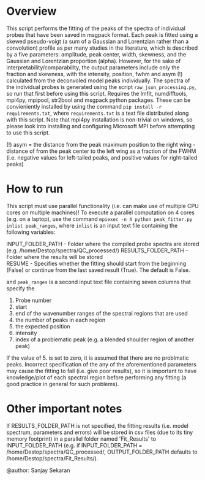 # Overview

This script performs the fitting of the peaks of the spectra of individual probes that have been saved in msgpack format. Each peak is fitted using a skewed pseudo-voigt (a sum of a Gaussian and Lorentzian rather than a convolution) profile as per many studies in the literature, which is described by a five parameters: amplitude, peak center, width, skewness, and the Gaussian and Lorentzian proportion (alpha). However, for the sake of interpretability/comparability,
the output parameters include only the fraction and skewness, with the intensity, position, fwhm and asym (!) calculated from the deconvoled model peaks individually. The spectra of the individual probes is generated using the script `raw_json_processing.py`, so run that first before using this script. Requires the lmfit, numdifftools, mpi4py, mpipool, str2bool and msgpack python packages. These can be convieniently installed by using the command `pip install -r requirements.txt`, where `requirements.txt` is a text file distributed along with this script. Note that mpi4py installation is non-trivial on windows, so please look into installing and configuring Microsoft MPI before attempting to use this script.

(!) asym  = the distance from the peak maximum position to the right wing - distance of from the peak center to the left wing as a fraction of the FWHM (i.e. negative values for left-tailed peaks, and positive values for right-tailed peaks)

# How to run

This script must use parallel functionality (i.e. can make use of multiple CPU cores on multiple machines)! To execute a parallel computation on 4 cores (e.g. on a laptop), use the command `mpiexec -n 4 python peak_fitter.py inlist peak_ranges`, where `inlist` is an input text file containing the following variables:

INPUT_FOLDER_PATH - Folder where the compiled probe spectra are stored (e.g. /home/Destop/spectra/QC_processed/)
RESULTS_FOLDER_PATH - Folder where the results will be stored\
RESUME - Specifies whether the fitting should start from the beginning (False) or continue from the last saved result (True). The default is False.

and `peak_ranges` is a second input text file containing seven columns that specify the 

1) Probe number
2) start
3) end of the wavenumber ranges of the spectral regions that are used 
4) the number of peaks in each region
5) the expected position
6) intensity
7) index of a problematic peak (e.g. a blended shoulder region of another peak)
 
If the value of 5. is set to zero, it is assumed that there are no problmatic peaks. Incorrect specification of the any of the aforementioned parameters may cause the fitting to fail (i.e. give poor results), so it is important to have knowledge/plot of each spectral region before performing any fitting (a good practice in general for such problems).

# Other important notes

If RESULTS_FOLDER_PATH is not specified, the fitting results (i.e. model spectrum, parameters and errors) will be stored in csv files (due to its tiny memory footprint) in a parallel folder named 'Fit_Results' to INPUT_FOLDER_PATH (e.g. if INPUT_FOLDER_PATH = /home/Destop/spectra/QC_processed/, OUTPUT_FOLDER_PATH defaults to /home/Destop/spectra/Fit_Results/).

@author: Sanjay Sekaran
